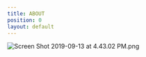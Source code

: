```yaml
---
title: ABOUT
position: 0
layout: default
---
```


![Screen Shot 2019-09-13 at 4.43.02 PM.png](/uploads/Screen%20Shot%202019-09-13%20at%204.43.02%20PM.png)